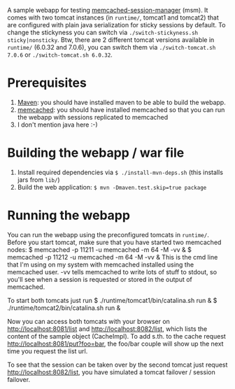 A sample webapp for testing [memcached-session-manager](http://code.google.com/p/memcached-session-manager/) (msm).
It comes with two tomcat instances (in `runtime/`, tomcat1 and tomcat2) that are configured with plain java serialization for sticky sessions by default.
To change the stickyness you can switch via `./switch-stickyness.sh sticky|nonsticky`.
Btw, there are 2 different tomcat versions available in `runtime/` (6.0.32 and 7.0.6), you can switch them via `./switch-tomcat.sh 7.0.6` or `./switch-tomcat.sh 6.0.32`.

# Prerequisites
1. [Maven](http://maven.apache.org): you should have installed maven to be able to build the webapp.
2. [memcached](http://memcached.org): you should have installed memcached so that you can run the webapp with sessions replicated to memcached
3. I don't mention java here :-)

# Building the webapp / war file
1. Install required dependencies via `$ ./install-mvn-deps.sh` (this installs jars from `lib/`)
2. Build the web application:
    `$ mvn -Dmaven.test.skip=true package`

# Running the webapp
You can run the webapp using the preconfigured tomcats in `runtime/`. Before you start tomcat, make sure that you have started two memcached nodes:
    $ memcached -p 11211 -u memcached -m 64 -M -vv &
    $ memcached -p 11212 -u memcached -m 64 -M -vv &
This is the cmd line that I'm using on my system with memcached installed using the memcached user. -vv tells memcached to write lots of stuff to stdout, so you'll see when a session is requested or stored in the output of memcached.

To start both tomcats just run
    $ ./runtime/tomcat1/bin/catalina.sh run &
    $ ./runtime/tomcat2/bin/catalina.sh run &

Now you can access both tomcats with your browser on [http://localhost:8081/list](http://localhost:8081/list) and [http://localhost:8082/list](http://localhost:8082/list), which lists the content of the sample object (CacheImpl).
To add s.th. to the cache request [http://localhost:8081/put?foo=bar](http://localhost:8081/put?foo=bar), the foo/bar couple will show up the next time you request the list url.

To see that the session can be taken over by the second tomcat just request [http://localhost:8082/list](http://localhost:8082/list), you have simulated a tomcat failover / session failover.
